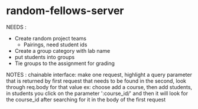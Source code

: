 # random-fellows-server


NEEDS :   

- Create random project teams
  - Pairings, need student ids
- Create a group category with lab name
- put students into groups
- Tie groups to the assignment for grading


NOTES : chainable interface: make one request, highlight a query parameter that is returned by first request that needs to be found in the second, look through req.body for that value
ex: choose add a course, then add students, in students you click on the parameter ':course_id/' and then it will look for the course_id after searching for it in the body of the first request